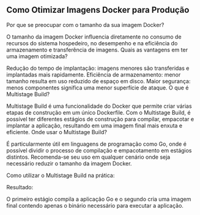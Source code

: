 ## Como Otimizar Imagens Docker para Produção

Por que se preocupar com o tamanho da sua imagem Docker?

O tamanho da imagem Docker influencia diretamente no consumo de recursos do sistema hospedeiro, no desempenho e na eficiência do armazenamento e transferência de imagens.
Quais as vantagens em ter uma imagem otimizada?

Redução do tempo de implantação: imagens menores são transferidas e implantadas mais rapidamente.
Eficiência de armazenamento: menor tamanho resulta em uso reduzido de espaço em disco.
Maior segurança: menos componentes significa uma menor superfície de ataque.
O que é Multistage Build?

Multistage Build é uma funcionalidade do Docker que permite criar várias etapas de construção em um único Dockerfile.
Com o Multistage Build, é possível ter diferentes estágios de construção para compilar, empacotar e implantar a aplicação, resultando em uma imagem final mais enxuta e eficiente.
Onde usar o Multistage Build?

É particularmente útil em linguagens de programação como Go, onde é possível dividir o processo de compilação e empacotamento em estágios distintos.
Recomenda-se seu uso em qualquer cenário onde seja necessário reduzir o tamanho da imagem Docker.

Como utilizar o Multistage Build na prática:

Resultado:

O primeiro estágio compila a aplicação Go e o segundo cria uma imagem final contendo apenas o binário necessário para executar a aplicação.
